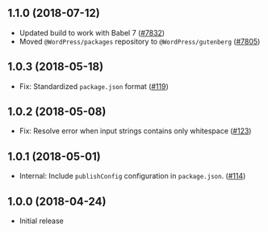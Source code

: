 ## 1.1.0 (2018-07-12)

- Updated build to work with Babel 7 ([#7832](https://github.com/WordPress/gutenberg/pull/7832))
- Moved `@WordPress/packages` repository to `@WordPress/gutenberg` ([#7805](https://github.com/WordPress/gutenberg/pull/7805))

## 1.0.3 (2018-05-18)

- Fix: Standardized `package.json` format  ([#119](https://github.com/WordPress/packages/pull/119))

## 1.0.2 (2018-05-08)

- Fix: Resolve error when input strings contains only whitespace ([#123](https://github.com/WordPress/packages/pull/123))

## 1.0.1 (2018-05-01)

- Internal: Include `publishConfig` configuration in `package.json`. ([#114](https://github.com/WordPress/packages/pull/114))

## 1.0.0 (2018-04-24)

- Initial release
